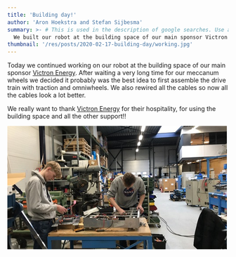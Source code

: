 ```yaml
---
title: 'Building day!'
author: 'Aron Hoekstra and Stefan Sijbesma'
summary: >- # This is used in the description of google searches. Use as many keywords as possible.
  We built our robot at the building space of our main sponsor Victron Energy in Groningen!
thumbnail: '/res/posts/2020-02-17-building-day/working.jpg'
---
```


Today we continued working on our robot at the building space of our main sponsor [Victron Energy][victron-site]. After waiting a very long time for our meccanum wheels we decided it probably was the best idea to first assemble the drive train with traction and omniwheels. We also rewired all the cables so now all the cables look a lot better.

We really want to thank [Victron Energy][victron-site] for their hospitality, for using the building space and all the other support!!

![photo]

[photo]: /res/posts/2020-02-17-building-day/working.jpg
[victron-site]: victronenergy.nl